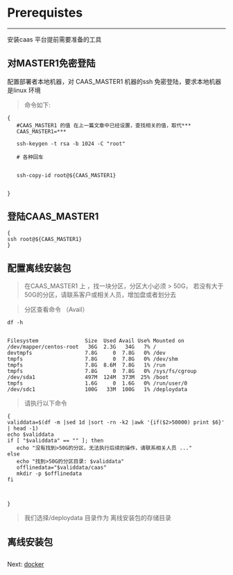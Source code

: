# Prerequistes

---

安装caas 平台提前需要准备的工具

## 对MASTER1免密登陆

配置部署者本地机器，对 CAAS\_MASTER1  机器的ssh 免密登陆，要求本地机器是linux 环境

> 命令如下:

```
{
   #CAAS_MASTER1 的值 在上一篇文章中已经设置，查找相关的值，取代***
   CAAS_MASTER1=***

   ssh-keygen -t rsa -b 1024 -C "root"

   # 各种回车


   ssh-copy-id root@${CAAS_MASTER1}


}
```

## 登陆CAAS\_MASTER1

```
{
ssh root@${CAAS_MASTER1}
}
```

## 配置离线安装包

> 在CAAS\_MASTER1 上 ，找一块分区，分区大小必须 &gt; 50G， 若没有大于50G的分区，请联系客户或相关人员，增加盘或者划分去



> 分区查看命令  （Avail）

```
df -h


Filesystem               Size  Used Avail Use% Mounted on
/dev/mapper/centos-root   36G  2.3G   34G   7% /
devtmpfs                 7.8G     0  7.8G   0% /dev
tmpfs                    7.8G     0  7.8G   0% /dev/shm
tmpfs                    7.8G  8.6M  7.8G   1% /run
tmpfs                    7.8G     0  7.8G   0% /sys/fs/cgroup
/dev/sda1                497M  124M  373M  25% /boot
tmpfs                    1.6G     0  1.6G   0% /run/user/0
/dev/sdc1                100G   33M  100G   1% /deploydata
```

> 请执行以下命令

```
{
validdata=$(df -m |sed 1d |sort -rn -k2 |awk '{if($2>50000) print $6}'  | head -1)
echo $validdata
if [ "$validdata" == "" ]; then
   echo "没有找到>50G的分区，无法执行后续的操作，请联系相关人员 ..."
else
   echo "找到>50G的分区目录: $validdata"
   offlinedata="$validdata/caas"
   mkdir -p $offlinedata
fi



}
```

> 我们选择/deploydata 目录作为 离线安装包的存储目录

## 离线安装包

## 

## 

## 

## 

## 

Next:  [docker](/docker.md)[ ](/host-role.md)

